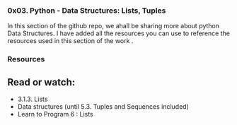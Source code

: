 ### 0x03. Python - Data Structures: Lists, Tuples
In this section of the github repo, 
we ahall be sharing more about python Data Structures.
I have added all the resources you can use to reference the resources used in this section of the work .


### Resources
## Read or watch:

- 3.1.3. Lists
- Data structures (until 5.3. Tuples and Sequences included)
- Learn to Program 6 : Lists
